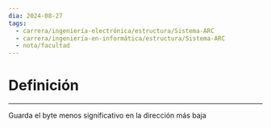 ```yaml
---
dia: 2024-08-27
tags:
  - carrera/ingeniería-electrónica/estructura/Sistema-ARC
  - carrera/ingeniería-en-informática/estructura/Sistema-ARC
  - nota/facultad
---
```

# Definición
---
Guarda el byte menos significativo en la dirección más baja